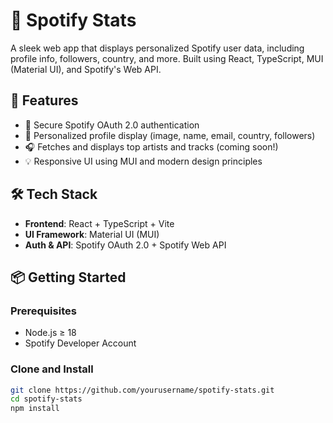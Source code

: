 # 🎵 Spotify Stats

A sleek web app that displays personalized Spotify user data, including profile info, followers, country, and more. Built using React, TypeScript, MUI (Material UI), and Spotify's Web API.

## 🚀 Features

- 🔐 Secure Spotify OAuth 2.0 authentication
- 👤 Personalized profile display (image, name, email, country, followers)
- 🎧 Fetches and displays top artists and tracks (coming soon!)
- 💡 Responsive UI using MUI and modern design principles

## 🛠️ Tech Stack

- **Frontend**: React + TypeScript + Vite
- **UI Framework**: Material UI (MUI)
- **Auth & API**: Spotify OAuth 2.0 + Spotify Web API

## 📦 Getting Started

### Prerequisites

- Node.js ≥ 18
- Spotify Developer Account

### Clone and Install

```bash
git clone https://github.com/yourusername/spotify-stats.git
cd spotify-stats
npm install
```

